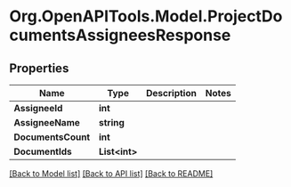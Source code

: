 
# Org.OpenAPITools.Model.ProjectDocumentsAssigneesResponse

## Properties

Name | Type | Description | Notes
------------ | ------------- | ------------- | -------------
**AssigneeId** | **int** |  | 
**AssigneeName** | **string** |  | 
**DocumentsCount** | **int** |  | 
**DocumentIds** | **List&lt;int&gt;** |  | 

[[Back to Model list]](../README.md#documentation-for-models)
[[Back to API list]](../README.md#documentation-for-api-endpoints)
[[Back to README]](../README.md)

